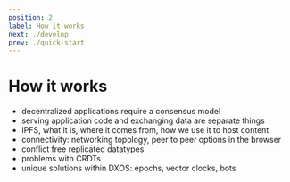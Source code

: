 ```yaml
---
position: 2
label: How it works
next: ./develop
prev: ./quick-start
---
```

# How it works

- decentralized applications require a consensus model
- serving application code and exchanging data are separate things
- IPFS, what it is, where it comes from, how we use it to host content
- connectivity: networking topology, peer to peer options in the browser
- conflict free replicated datatypes
- problems with CRDTs
- unique solutions within DXOS: epochs, vector clocks, bots